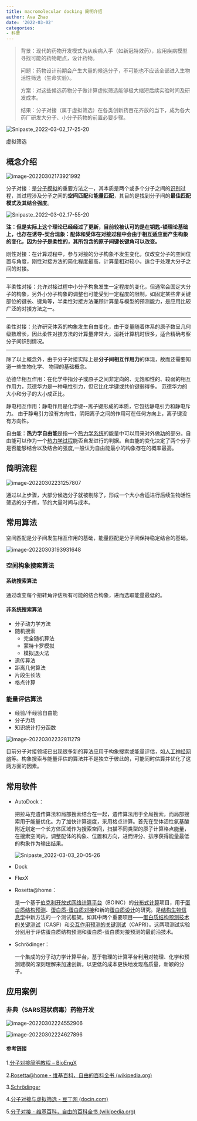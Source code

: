 ```yaml
---
title: macromolecular docking 简明介绍
author: Ava Zhao
date: '2022-03-02'
categories:
- 科普
---
```


>背景：现代的药物开发模式为从疾病入手（如新冠特效药），应用疾病模型寻找可能的药物靶点，设计药物。
>
>问题：药物设计前期会产生大量的候选分子，不可能也不应该全部进入生物活性筛选（生命实验）。
>
>方案：对这些候选药物分子做计算虚拟筛选能够极大缩短后续实验时间及研发成本。
>
>结果：分子对接（属于虚拟筛选）在各类创新药百花齐放的当下，成为各大药厂研发大分子、小分子药物的前置必要步骤。

![Snipaste_2022-03-02_17-25-20](https://gitee.com/Ava_Zhao/gallery/raw/master/Snipaste_2022-03-02_17-25-20.png)

虚拟筛选


## 概念介绍

![image-20220302173921992](https://gitee.com/Ava_Zhao/gallery/raw/master/image-20220302173921992.png)

分子对接：是[分子模拟](https://zh.wikipedia.org/wiki/分子模擬)的重要方法之一，其本质是两个或多个分子之间的[识别](https://zh.wikipedia.org/wiki/分子识别)过程，其过程涉及分子之间的**空间匹配**和**能量匹配**，其目的是找到分子间的**最佳匹配模式及其结合强度**。

![Snipaste_2022-03-02_17-55-20](https://gitee.com/Ava_Zhao/gallery/raw/master/Snipaste_2022-03-02_17-55-20.png)

**注：但是实际上这个理论已经经过了更新，目前较被认可的是在钥匙-锁理论基础上，也存在诱导-契合现象：配体和受体在对接过程中会由于相互适应而产生构象的变化，因为分子是柔性的，其所包含的原子间键长键角可以改变。**

刚性对接：在计算过程中，参与对接的分子构象不发生变化，仅改变分子的空间位置与角度，刚性对接方法的简化程度最高，计算量相对较小，适合于处理大分子之间的对接。

-------------

半柔性对接：允许对接过程中小分子构象发生一定程度的变化，但通常会固定大分子的构象，另外小分子构象的调整也可能受到一定程度的限制，如固定某些非关键部位的键长、键角等，半柔性对接方法兼顾计算量与模型的预测能力，是应用比较广泛的对接方法之一。

------------------------

柔性对接：允许研究体系的构象发生自由变化，由于变量随着体系的原子数呈几何级数增长，因此柔性对接方法的计算量非常大，消耗计算机时很多，适合精确考察分子间识别情况。

----------------------------

除了以上概念外，由于分子对接实际上是**分子间相互作用力**的体现，故而还需要知道一些生物化学、 物理的基础概念。

范德华相互作用：在化学中指分子或原子之间非定向的、无饱和性的、较弱的相互作用力，范德华力是一种电性引力，但它比化学键或共价键弱得多。 范德华力的大小和分子的大小成正比。

静电相互作用：静电作用是化学键--离子键形成的本质，它包括静电引力和静电斥力。 由于静电引力没有方向性，阴阳离子之间的作用可在任何方向上，离子键没有方向性。

自由能：**热力学自由能**是指一个[热力学系统](https://zh.wikipedia.org/wiki/热力学系统)的能量中可以用来对外做[功](https://zh.wikipedia.org/wiki/功)的部分。自由能可以作为一个[热力学过程](https://zh.wikipedia.org/wiki/热力学过程)能否自发进行的判据。自由能的变化决定了两个分子是否能够结合以及结合的强度,一般认为自由能最小的构象存在的概率最高。

## 简明流程

![image-20220302231257807](https://gitee.com/Ava_Zhao/gallery/raw/master/image-20220302231257807.png)

通过以上步骤，大部分候选分子就被剔除了，形成一个大小合适进行后续生物活性筛选的分子库，节约大量时间与成本。

## 常用算法

空间匹配是分子间发生相互作用的基础，能量匹配是分子间保持稳定结合的基础。

![image-20220303193931648](https://gitee.com/Ava_Zhao/gallery/raw/master/image-20220303193931648.png)

### 空间构象搜索算法

#### 系统搜索算法

通过改变每个扭转角评估所有可能的结合构象，进而选取能量最低的。

#### 非系统搜索算法

- 分子动力学方法
- 随机搜索
  - 完全随机算法
  - 蒙特卡罗模拟
  - 模拟退火法
- 遗传算法
- 距离几何算法
- 片段生长法
- 格点计算

### 能量评估算法

- 经验/半经验自由能
- 分子力场
- 知识统计打分函数

![image-20220302232811279](https://gitee.com/Ava_Zhao/gallery/raw/master/image-20220302232811279.png)

目前分子对接领域已出现很多新的算法应用于构象搜索或能量评估，如[人工神经网络](https://zh.wikipedia.org/wiki/人工神经网络)等。构象搜索与能量评估的算法并不是独立于彼此的，可能同时估算并优化了这两方面的因素。

## 常用软件

- AutoDock：

  把拉马克遗传算法和局部搜索结合在一起，遗传算法用于全局搜索，而局部搜索用于能量优化。为了加快计算速度，采用格点计算。首先在受体活性氨基酸附近划定一个长方体区域作为搜索空间，扫描不同类型的原子计算格点能量，在搜索空间内，调整配体的构象、位置和方向，进而评分、排序获得能量最低的构象作为输出结果。

  ![Snipaste_2022-03-03_20-05-26](https://gitee.com/Ava_Zhao/gallery/raw/master/Snipaste_2022-03-03_20-05-26.png)

- Dock

- FlexX

- Rosetta@home：

  是一个基于[伯克利开放式网络计算平台](https://zh.wikipedia.org/wiki/伯克利开放式网络计算平台)（BOINC）的[分布式计算](https://zh.wikipedia.org/wiki/分布式计算)项目，用于[蛋白质结构预测](https://zh.wikipedia.org/wiki/蛋白质结构预测)、[蛋白质-蛋白质对接](https://zh.wikipedia.org/wiki/蛋白质-蛋白质对接)和新的[蛋白质设计](https://zh.wikipedia.org/w/index.php?title=蛋白质设计&action=edit&redlink=1)的研究。是[结构生物信息学](https://zh.wikipedia.org/wiki/生物信息学)中新方法的一个测试框架。如其中两个重要项目——[蛋白质结构预测技术的关键测试](https://zh.wikipedia.org/wiki/蛋白质结构预测技术的关键测试)（CASP）和[交互作用预测的关键测试](https://zh.wikipedia.org/w/index.php?title=交互作用预测的关键测试&action=edit&redlink=1)（CAPRI）。这两项测试实验分别用于评估蛋白质结构预测和蛋白质-蛋白质对接预测的最前沿技术。

- Schrödinger：

  一个集成的分子动力学计算平台，基于物理的计算平台利用对物理、化学和预测建模的深刻理解来加速创新。以更低的成本更快地发现高质量，新颖的分子。

## 应用案例

### 非典（SARS冠状病毒）药物开发

![image-20220302224552906](https://gitee.com/Ava_Zhao/gallery/raw/master/image-20220302224552906.png)

![image-20220302224627896](https://gitee.com/Ava_Zhao/gallery/raw/master/image-20220302224627896.png)

#### 参考链接

1.[分子对接简明教程 – BioEngX](http://www.bioengx.com/molecular-docking-tutorial/)

2.[Rosetta@home - 维基百科，自由的百科全书 (wikipedia.org)](https://zh.wikipedia.org/wiki/Rosetta@home)

3.[Schrödinger](https://www.schrodinger.com/)

4.[分子对接与虚拟筛选 - 豆丁网 (docin.com)](https://www.docin.com/p-2095138737.html)

5.[分子对接 - 维基百科，自由的百科全书 (wikipedia.org)](https://zh.wikipedia.org/wiki/分子对接)
